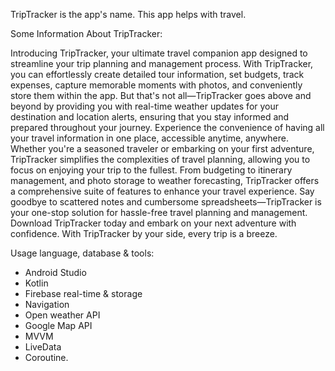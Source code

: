 TripTracker is the app's name. This app helps with travel.


Some Information About TripTracker: 

Introducing TripTracker, your ultimate travel companion app designed to streamline your trip planning and management process. With TripTracker, you can effortlessly create detailed tour information, set budgets, track expenses, capture memorable moments with photos, and conveniently store them within the app.
But that's not all—TripTracker goes above and beyond by providing you with real-time weather updates for your destination and location alerts, ensuring that you stay informed and prepared throughout your journey.
Experience the convenience of having all your travel information in one place, accessible anytime, anywhere. Whether you're a seasoned traveler or embarking on your first adventure, TripTracker simplifies the complexities of travel planning, allowing you to focus on enjoying your trip to the fullest.
From budgeting to itinerary management, and photo storage to weather forecasting, TripTracker offers a comprehensive suite of features to enhance your travel experience. Say goodbye to scattered notes and cumbersome spreadsheets—TripTracker is your one-stop solution for hassle-free travel planning and management. Download TripTracker today and embark on your next adventure with confidence.
With TripTracker by your side, every trip is a breeze.


Usage language, database & tools:

* Android Studio
* Kotlin
* Firebase real-time & storage
* Navigation
* Open weather API
* Google Map API
* MVVM
* LiveData
* Coroutine.

